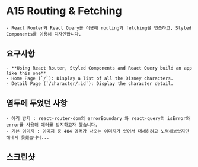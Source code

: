 # A15 Routing & Fetching

    - React Router와 React Query를 이용해 routing과 fetching을 연습하고, Styled Components를 이용해 디자인합니다.

## 요구사항

    - **Using React Router, Styled Components and React Query build an app like this one**
    - Home Page (`/`): Display a list of all the Disney characters.
    - Detail Page (`/character/:id`): Display the character detail.

## 염두에 두었던 사항

    - 에러 방지 : react-router-dom의 errorBoundary 와 react-query의 isError와 error를 사용해 에러를 방지하고자 했습니다.
    - 기본 이미지 : 이미지 중 404 에러가 나오는 이미지가 있어서 대체하려고 노력해보았지만 해내지 못했습니다...

## 스크린샷
